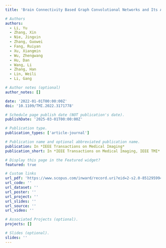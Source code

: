 ```yaml
---
title: 'Brain Connectivity Based Graph Convolutional Networks and Its Application to Infant Age Prediction'

# Authors
authors:
  - Li, Yu
  - Zhang, Xin
  - Nie, Jingxin
  - Zhang, Guowei
  - Fang, Ruiyan
  - Xu, Xiangmin
  - Wu, Zhengwang
  - Hu, Dan
  - Wang, Li
  - Zhang, Han
  - Lin, Weili
  - Li, Gang

# Author notes (optional)
author_notes: []

date: '2022-01-01T00:00:00Z'
doi: '10.1109/TMI.2022.3171778'

# Schedule page publish date (NOT publication's date).
publishDate: '2025-03-01T00:00:00Z'

# Publication type.
publication_types: ['article-journal']

# Publication name and optional abbreviated publication name.
publication: In *IEEE Transactions on Medical Imaging*
publication_short: In *IEEE Transactions on Medical Imaging, IEEE TMI*

# Display this page in the Featured widget?
featured: true

# Custom links
url_pdf: 'https://www.scopus.com/inward/record.uri?eid=2-s2.0-85129599451&doi=10.1109%2fTMI.2022.3171778&partnerID=40&md5=42c050ab10d9bf097c74ad817e856910'
url_code: ''
url_dataset: ''
url_poster: ''
url_project: ''
url_slides: ''
url_source: ''
url_video: ''

# Associated Projects (optional).
projects: []

# Slides (optional).
slides: ''
---
```



